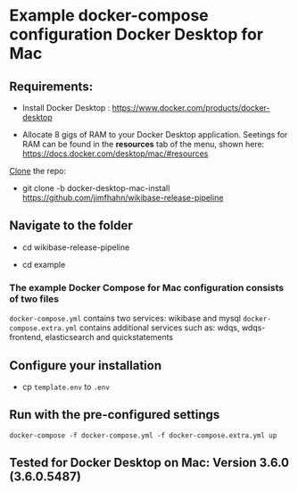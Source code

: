 # Example docker-compose configuration Docker Desktop for Mac

## Requirements:

* Install Docker Desktop : https://www.docker.com/products/docker-desktop

* Allocate 8 gigs of RAM to your Docker Desktop application. Seetings for RAM can be found in the **resources** tab of the menu, shown here: https://docs.docker.com/desktop/mac/#resources

[Clone](https://docs.github.com/en/github/creating-cloning-and-archiving-repositories/cloning-a-repository-from-github/cloning-a-repository#cloning-a-repository) the repo: 

* git clone -b docker-desktop-mac-install <https://github.com/jimfhahn/wikibase-release-pipeline>

## Navigate to the folder

* cd wikibase-release-pipeline

* cd example


### The example Docker Compose for **Mac** configuration consists of two files

`docker-compose.yml` contains two services: wikibase and mysql
`docker-compose.extra.yml` contains additional services such as: wdqs, wdqs-frontend, elasticsearch and quickstatements 

## Configure your installation

* cp `template.env` to `.env` 

## Run with the pre-configured settings

```
docker-compose -f docker-compose.yml -f docker-compose.extra.yml up
```
## Tested for Docker Desktop on Mac: Version 3.6.0 (3.6.0.5487)
